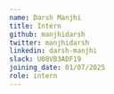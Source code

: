 ```yaml
---
name: Darsh Manjhi
title: Intern
github: manjhidarsh
twitter: manjhidarsh
linkedin: darsh-manjhi
slack: U08VB3ADF19
joining_date: 01/07/2025
role: intern
---
```

